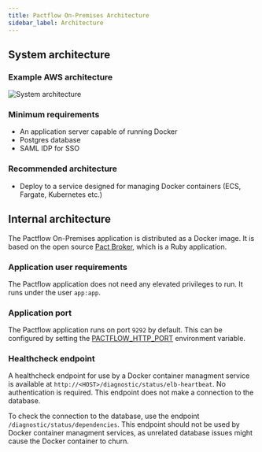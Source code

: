 ```yaml
---
title: Pactflow On-Premises Architecture
sidebar_label: Architecture
---
```


## System architecture

### Example AWS architecture

![System architecture](/img/SaaS%20Architecture.png)


### Minimum requirements

* An application server capable of running Docker
* Postgres database
* SAML IDP for SSO

### Recommended architecture

* Deploy to a service designed for managing Docker containers (ECS, Fargate, Kubernetes etc.)

## Internal architecture

The Pactflow On-Premises application is distributed as a Docker image. It is based on the open source [Pact Broker](https://github.com/pact-foundation/pact_broker), which is a Ruby application.

### Application user requirements

The Pactflow application does not need any elevated privileges to run. It runs under the user `app:app`.

### Application port

The Pactflow application runs on port `9292` by default. This can be configured by setting the [PACTFLOW_HTTP_PORT](/docs/on-premises/environment-variables/#pactflow_http_port) environment variable.

### Healthcheck endpoint

A healthcheck endpoint for use by a Docker container managment service is available at `http://<HOST>/diagnostic/status/elb-heartbeat`. No authentication is required. This endpoint does not make a connection to the database.

To check the connection to the database, use the endpoint `/diagnostic/status/dependencies`. This endpoint should not be used by Docker container managment services, as unrelated database issues might cause the Docker container to churn.
